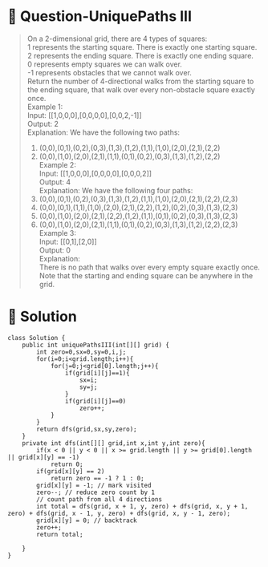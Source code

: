 # :japanese_goblin: Question-UniquePaths III

> On a 2-dimensional grid, there are 4 types of squares:  
> 1 represents the starting square.  There is exactly one starting square.  
> 2 represents the ending square.  There is exactly one ending square.  
> 0 represents empty squares we can walk over.  
> -1 represents obstacles that we cannot walk over.  
> Return the number of 4-directional walks from the starting square to the ending square, that walk over every non-obstacle square exactly once.  
> Example 1:  
> Input: [[1,0,0,0],[0,0,0,0],[0,0,2,-1]]  
> Output: 2  
> Explanation: We have the following two paths:   
> 1. (0,0),(0,1),(0,2),(0,3),(1,3),(1,2),(1,1),(1,0),(2,0),(2,1),(2,2)  
> 2. (0,0),(1,0),(2,0),(2,1),(1,1),(0,1),(0,2),(0,3),(1,3),(1,2),(2,2)  
> Example 2:  
> Input: [[1,0,0,0],[0,0,0,0],[0,0,0,2]]  
> Output: 4  
> Explanation: We have the following four paths:   
> 1. (0,0),(0,1),(0,2),(0,3),(1,3),(1,2),(1,1),(1,0),(2,0),(2,1),(2,2),(2,3)  
> 2. (0,0),(0,1),(1,1),(1,0),(2,0),(2,1),(2,2),(1,2),(0,2),(0,3),(1,3),(2,3)  
> 3. (0,0),(1,0),(2,0),(2,1),(2,2),(1,2),(1,1),(0,1),(0,2),(0,3),(1,3),(2,3)  
> 4. (0,0),(1,0),(2,0),(2,1),(1,1),(0,1),(0,2),(0,3),(1,3),(1,2),(2,2),(2,3)  
> Example 3:  
>  Input: [[0,1],[2,0]]  
> Output: 0  
> Explanation:   
> There is no path that walks over every empty square exactly once.  
> Note that the starting and ending square can be anywhere in the grid.  

# :bento: Solution

```
class Solution {
    public int uniquePathsIII(int[][] grid) {
        int zero=0,sx=0,sy=0,i,j;
        for(i=0;i<grid.length;i++){
            for(j=0;j<grid[0].length;j++){
                if(grid[i][j]==1){
                    sx=i;
                    sy=j;
                }
                if(grid[i][j]==0)
                    zero++;
            }
        }
        return dfs(grid,sx,sy,zero);
    }
    private int dfs(int[][] grid,int x,int y,int zero){
        if(x < 0 || y < 0 || x >= grid.length || y >= grid[0].length || grid[x][y] == -1) 
            return 0;
        if(grid[x][y] == 2) 
            return zero == -1 ? 1 : 0;
        grid[x][y] = -1; // mark visited
        zero--; // reduce zero count by 1
        // count path from all 4 directions
        int total = dfs(grid, x + 1, y, zero) + dfs(grid, x, y + 1, zero) + dfs(grid, x - 1, y, zero) + dfs(grid, x, y - 1, zero); 
        grid[x][y] = 0; // backtrack 
        zero++;
        return total;
            
    }
}

```
